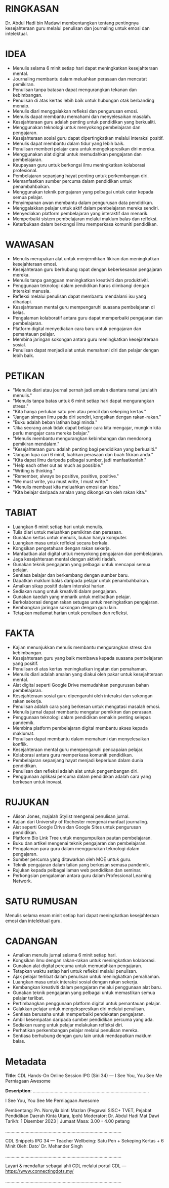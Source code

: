 # RINGKASAN
Dr. Abdul Hadi bin Madawi membentangkan tentang pentingnya kesejahteraan guru melalui penulisan dan journaling untuk emosi dan intelektual.

# IDEA
- Menulis selama 6 minit setiap hari dapat meningkatkan kesejahteraan mental.
- Journaling membantu dalam meluahkan perasaan dan mencatat pemikiran.
- Penulisan tanpa batasan dapat mengurangkan tekanan dan kebimbangan.
- Penulisan di atas kertas lebih baik untuk hubungan otak berbanding menaip.
- Menulis diari menggalakkan refleksi dan pengurusan emosi.
- Menulis dapat membantu memahami dan menyelesaikan masalah.
- Kesejahteraan guru adalah penting untuk pendidikan yang berkualiti.
- Menggunakan teknologi untuk menyokong pembelajaran dan pengajaran.
- Kesejahteraan sosial guru dapat dipertingkatkan melalui interaksi positif.
- Menulis dapat membantu dalam tidur yang lebih baik.
- Penulisan memberi pelajar cara untuk mengekspresikan diri mereka.
- Menggunakan alat digital untuk memudahkan pengajaran dan pembelajaran.
- Keupayaan guru untuk berkongsi ilmu meningkatkan kolaborasi profesional.
- Pembelajaran sepanjang hayat penting untuk perkembangan diri.
- Memanfaatkan sumber percuma dalam pendidikan untuk penambahbaikan.
- Menggunakan teknik pengajaran yang pelbagai untuk cater kepada semua pelajar.
- Penyimpanan awan membantu dalam pengurusan data pendidikan.
- Menggalakkan pelajar untuk aktif dalam pembelajaran mereka sendiri.
- Menyediakan platform pembelajaran yang interaktif dan menarik.
- Memperbaiki sistem pembelajaran melalui maklum balas dan refleksi.
- Keterbukaan dalam berkongsi ilmu memperkasa komuniti pendidikan.

# WAWASAN
- Menulis merupakan alat untuk menjernihkan fikiran dan meningkatkan kesejahteraan emosi.
- Kesejahteraan guru berhubung rapat dengan keberkesanan pengajaran mereka.
- Menulis tanpa gangguan meningkatkan kreativiti dan produktiviti.
- Penggunaan teknologi dalam pendidikan harus diimbangi dengan interaksi manusia.
- Refleksi melalui penulisan dapat membantu mendalami isu yang dihadapi.
- Kesejahteraan mental guru mempengaruhi suasana pembelajaran di kelas.
- Pengalaman kolaboratif antara guru dapat memperbaiki pengajaran dan pembelajaran.
- Platform digital menyediakan cara baru untuk pengajaran dan pemantauan pelajar.
- Membina jaringan sokongan antara guru meningkatkan kesejahteraan sosial.
- Penulisan dapat menjadi alat untuk memahami diri dan pelajar dengan lebih baik.

# PETIKAN
- "Menulis diari atau journal pernah jadi amalan diantara ramai jurulatih menulis."
- "Menulis tanpa batas untuk 6 minit setiap hari dapat mengurangkan stress."
- "Kita hanya perlukan satu pen atau pencil dan sekeping kertas."
- "Jangan simpan ilmu pada diri sendiri, kongsikan dengan rakan-rakan."
- "Buku adalah beban latihan bagi minda."
- "Jika seorang anak tidak dapat belajar cara kita mengajar, mungkin kita perlu mengajar cara mereka belajar."
- "Menulis membantu mengurangkan kebimbangan dan mendorong pemikiran mendalam."
- "Kesejahteraan guru adalah penting bagi pendidikan yang berkualiti."
- "Jangan lupa cari 6 minit, luahkan perasaan dan buah fikiran anda."
- "Kita dapat ilmu daripada pelbagai sumber, jadi manfaatkanlah."
- "Help each other out as much as possible."
- "Writing is thinking."
- "Remember, always be positive, positive, positive."
- "We must write, you must write, I must write."
- "Menulis membuat kita meluahkan emosi dan idea."
- "Kita belajar daripada amalan yang dikongsikan oleh rakan kita."

# TABIAT
- Luangkan 6 minit setiap hari untuk menulis.
- Tulis diari untuk meluahkan pemikiran dan perasaan.
- Gunakan kertas untuk menulis, bukan hanya komputer.
- Luangkan masa untuk refleksi secara berkala.
- Kongsikan pengetahuan dengan rakan sekerja.
- Manfaatkan alat digital untuk menyokong pengajaran dan pembelajaran.
- Jaga kesejahteraan mental dengan aktiviti riadah.
- Gunakan teknik pengajaran yang pelbagai untuk mencapai semua pelajar.
- Sentiasa belajar dan berkembang dengan sumber baru.
- Dapatkan maklum balas daripada pelajar untuk penambahbaikan.
- Amalkan sikap positif dalam interaksi harian.
- Sediakan ruang untuk kreativiti dalam pengajaran.
- Gunakan kaedah yang menarik untuk melibatkan pelajar.
- Berkolaborasi dengan rakan setugas untuk meningkatkan pengajaran.
- Kembangkan jaringan sokongan dengan guru lain.
- Tetapkan matlamat harian untuk penulisan dan refleksi.

# FAKTA
- Kajian menunjukkan menulis membantu mengurangkan stress dan kebimbangan.
- Kesejahteraan guru yang baik membawa kepada suasana pembelajaran yang positif.
- Penulisan di atas kertas meningkatkan ingatan dan pemahaman.
- Menulis diari adalah amalan yang diakui oleh pakar untuk kesejahteraan mental.
- Alat digital seperti Google Drive memudahkan pengurusan bahan pembelajaran.
- Kesejahteraan sosial guru dipengaruhi oleh interaksi dan sokongan rakan sekerja.
- Penulisan adalah cara yang berkesan untuk mengatasi masalah emosi.
- Menulis jurnal dapat membantu mengatur pemikiran dan perasaan.
- Penggunaan teknologi dalam pendidikan semakin penting selepas pandemik.
- Membina platform pembelajaran digital membantu akses kepada maklumat.
- Penulisan dapat membantu dalam memahami dan menyelesaikan konflik.
- Kesejahteraan mental guru mempengaruhi pencapaian pelajar.
- Kolaborasi antara guru memperkasa komuniti pendidikan.
- Pembelajaran sepanjang hayat menjadi keperluan dalam dunia pendidikan.
- Penulisan dan refleksi adalah alat untuk pengembangan diri.
- Penggunaan aplikasi percuma dalam pendidikan adalah cara yang berkesan untuk inovasi.

# RUJUKAN
- Alison Jones, majalah Stylist mengenai penulisan jurnal.
- Kajian dari University of Rochester mengenai manfaat journaling.
- Alat seperti Google Drive dan Google Sites untuk pengurusan pendidikan.
- Platform Bio Link Tree untuk mengumpulkan pautan pembelajaran.
- Buku dan artikel mengenai teknik pengajaran dan pembelajaran.
- Pengalaman para guru dalam menggunakan teknologi dalam pengajaran.
- Sumber percuma yang ditawarkan oleh MOE untuk guru.
- Teknik pengajaran dalam talian yang berkesan semasa pandemik.
- Rujukan kepada pelbagai laman web pendidikan dan seminar.
- Perkongsian pengalaman antara guru dalam Professional Learning Network.

# SATU RUMUSAN
Menulis selama enam minit setiap hari dapat meningkatkan kesejahteraan emosi dan intelektual guru.

# CADANGAN
- Amalkan menulis jurnal selama 6 minit setiap hari.
- Kongsikan ilmu dengan rakan-rakan untuk meningkatkan kolaborasi.
- Gunakan alat digital percuma untuk memudahkan pengajaran.
- Tetapkan waktu setiap hari untuk refleksi melalui penulisan.
- Ajak pelajar terlibat dalam penulisan untuk meningkatkan pemahaman.
- Luangkan masa untuk interaksi sosial dengan rakan sekerja.
- Kembangkan kreativiti dalam pengajaran melalui penggunaan alat baru.
- Gunakan teknik pengajaran yang pelbagai untuk memastikan semua pelajar terlibat.
- Pertimbangkan penggunaan platform digital untuk pemantauan pelajar.
- Galakkan pelajar untuk mengekspresikan diri melalui penulisan.
- Sentiasa berusaha untuk memperbaiki pendekatan pengajaran.
- Ambil kesempatan daripada sumber pendidikan percuma yang ada.
- Sediakan ruang untuk pelajar melakukan refleksi diri.
- Perhatikan perkembangan pelajar melalui penulisan mereka.
- Sentiasa berhubung dengan guru lain untuk mendapatkan maklum balas.

# Metadata
**Title**: CDL Hands-On Online Session IPG (Siri 34) — I See You, You See Me Perniagaan Awesome

**Description**: ...........................................................................................

I See You, You See Me Perniagaan Awesome 

Pembentang: Pn. Norsyila binti Mazlan (Pegawai SISC+ TVET, Pejabat Pendidikan Daerah Kinta Utara, Ipoh) 
Moderator: Dr. Abdul Hadi Mat Dawi 
Tarikh: 1 Disember 2023   |   Jumaat
Masa: 3.00 - 4.00 petang

...........................................................................................

CDL Snippets IPG 34 — Teacher Wellbeing: Satu Pen + Sekeping Kertas + 6 Minit
Oleh: Dato' Dr. Mehander Singh

...........................................................................................

Layari & mendaftar sebagai ahli CDL melalui portal CDL — https://www.connectingdots.my/

...........................................................................................